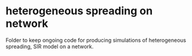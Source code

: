 # heterogeneous spreading on network
Folder to keep ongoing code for producing simulations of heterogeneous spreading, SIR model on a network.
